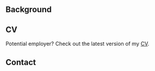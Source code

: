 ## Background



## CV

Potential employer? Check out the latest version of my [CV](https://github.com/AlmasB/CV/blob/master/cv.pdf).

## Contact

<a href="https://github.com/AlmasB"><i class="fa fa-github"></i></a>